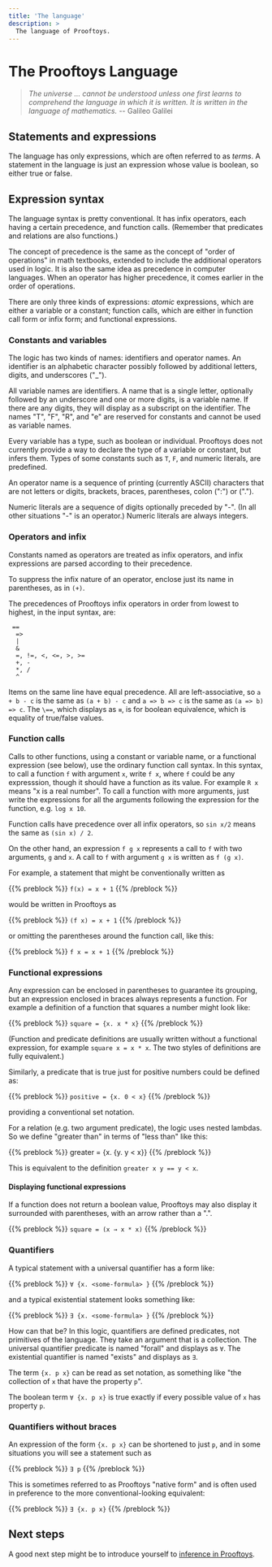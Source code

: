 ```yaml
---
title: 'The language'
description: >
  The language of Prooftoys.
---
```


# The Prooftoys Language

> _The universe ... cannot be understood unless one first learns to
> comprehend the language in which it is written.  It is written in
> the language of mathematics._  -- Galileo Galilei

## Statements and expressions

The language has only expressions, which are often referred to as
_terms_.  A statement in the language is just an expression whose
value is boolean, so either true or false.

## Expression syntax

The language syntax is pretty conventional.  It has infix operators,
each having a certain precedence, and function calls.  (Remember that
predicates and relations are also functions.)

The concept of precedence is the same as the concept of "order of
operations" in math textbooks, extended to include the additional
operators used in logic.  It is also the same idea as precedence in
computer languages.  When an operator has higher precedence, it comes
earlier in the order of operations.

There are only three kinds of expressions: _atomic_ expressions, which
are either a variable or a constant; function calls, which are either
in function call form or infix form; and functional expressions.

### Constants and variables

The logic has two kinds of names: identifiers and operator names.  An
identifier is an alphabetic character possibly followed by additional
letters, digits, and underscores ("_").

All variable names are identifiers.  A name that is a single letter,
optionally followed by an underscore and one or more digits, is a
variable name.  If there are any digits, they will display as a
subscript on the identifier.  The names "T", "F", "R", and "e" are
reserved for constants and cannot be used as variable names.

Every variable has a type, such as boolean or individual.  Prooftoys
does not currently provide a way to declare the type of a variable or
constant, but infers them.  Types of some constants such as `T`, `F`,
and numeric literals, are predefined.

An operator name is a sequence of printing (currently ASCII)
characters that are not letters or digits, brackets, braces,
parentheses, colon (":") or (".").

Numeric literals are a sequence of digits optionally preceded by "-".
(In all other situations "-" is an operator.)  Numeric literals are
always integers.

### Operators and infix

Constants named as operators are treated as infix operators, and infix
expressions are parsed according to their precedence.

To suppress the infix nature of an operator, enclose just its name in
parentheses, as in `(+)`.

The precedences of Prooftoys infix operators in order from lowest to
highest, in the input syntax, are:

```\
 ==
  =>
  |
  &
  =, !=, <, <=, >, >=
  +, -
  *, /
  ^
```

Items on the same line have equal precedence.  All are
left-associative, so `a + b - c` is the same as `(a + b) - c` and `a
=> b => c` is the same as `(a => b) => c`.  The `\==`, which displays
as `≡`, is for boolean equivalence, which is equality of true/false
values.

### Function calls

Calls to other functions, using a constant or variable name, or a
functional expression (see below), use the ordinary function call
syntax.  In this syntax, to call a function `f` with argument `x`,
write `f x`, where `f` could be any expresssion, though it should have
a function as its value.  For example `R x` means "x is a real
number".  To call a function with more arguments, just write the
expressions for all the arguments following the expression for the
function, e.g.  `log x 10`.

Function calls have precedence over all infix operators, so `sin x/2`
means the same as `(sin x) / 2`.

On the other hand, an expression `f g x` represents a call to `f` with
two arguments, `g` and `x`.  A call to `f` with argument `g x` is
written as `f (g x)`.

For example, a statement that might be conventionally
written as

{{% preblock %}}
`f(x) = x + 1`
{{% /preblock %}}

would be written in Prooftoys as

{{% preblock %}}
`(f x) = x + 1`
{{% /preblock %}}

or omitting the parentheses around the function call, like this:

{{% preblock %}}
`f x = x + 1`
{{% /preblock %}}


### Functional expressions

Any expression can be enclosed in parentheses to guarantee its
grouping, but an expression enclosed in braces always represents a
function.  For example a definition of a function that squares a
number might look like:

{{% preblock %}}
`square = {x. x * x}`
{{% /preblock %}}

(Function and predicate definitions are usually written without a
functional expression, for example `square x = x * x`.  The two
styles of definitions are fully equivalent.)

Similarly, a predicate that is true just for positive numbers could be
defined as:

{{% preblock %}}
`positive = {x. 0 < x}`
{{% /preblock %}}

providing a conventional set notation.


For a relation (e.g. two argument predicate), the logic uses nested lambdas.
So we define "greater than" in terms of "less than" like this:

{{% preblock %}}
greater = {x. {y. y < x}}
{{% /preblock %}}

This is equivalent to the definition `greater x y == y < x`.

#### Displaying functional expressions

If a function does not return a boolean value, Prooftoys may also
display it surrounded with parentheses, with an arrow rather than a
".".

{{% preblock %}}
`square = (x → x * x)`
{{% /preblock %}}

### Quantifiers

A typical statement with a universal quantifier has a form like:

{{% preblock %}}
`∀ {x. <some-formula> }`
{{% /preblock %}}

and a typical existential statement looks something like:

{{% preblock %}}
`∃ {x. <some-formula> }`
{{% /preblock %}}

How can that be?  In this logic, quantifiers are defined predicates,
not primitives of the language.  They take an argument that is a
collection.  The universal quantifier predicate is named "forall" and
displays as `∀`.  The existential quantifier is named "exists" and
displays as `∃`.

The term `{x. p x}` can be read as set notation, as something like
"the collection of `x` that have the property `p`". 

The boolean term `∀ {x. p x}` is true exactly if
every possible value of `x` has property `p`.

### Quantifiers without braces

An expression of the form `{x. p x}` can be shortened to just `p`,
and in some situations you will see a statement such as

{{% preblock %}}
`∃ p`
{{% /preblock %}}

This is sometimes referred to as Prooftoys "native form" and is often
used in preference to the more conventional-looking equivalent:

{{% preblock %}}
`∃ {x. p x}`
{{% /preblock %}}


## Next steps

A good next step might be to introduce yourself to
[inference in Prooftoys](/inference/).
